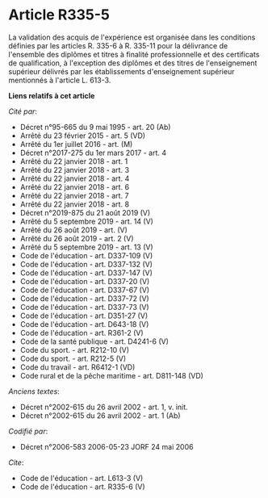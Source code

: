 # Article R335-5

La validation des acquis de l'expérience est organisée dans les conditions définies par les articles R. 335-6 à R. 335-11
pour la délivrance de l'ensemble des diplômes et titres à finalité professionnelle et des certificats de qualification, à
l'exception des diplômes et des titres de l'enseignement supérieur délivrés par les établissements d'enseignement supérieur
mentionnés à l'article L. 613-3.

**Liens relatifs à cet article**

_Cité par_:

  - Décret n°95-665 du 9 mai 1995 - art. 20 (Ab)
  - Arrêté du 23 février 2015 - art. 5 (VD)
  - Arrêté du 1er juillet 2016 - art. (M)
  - Décret n°2017-275 du 1er mars 2017 - art. 4
  - Arrêté du 22 janvier 2018 - art. 1
  - Arrêté du 22 janvier 2018 - art. 3
  - Arrêté du 22 janvier 2018 - art. 4
  - Arrêté du 22 janvier 2018 - art. 6
  - Arrêté du 22 janvier 2018 - art. 7
  - Arrêté du 22 janvier 2018 - art. 8
  - Décret n°2019-875 du 21 août 2019 (V)
  - Arrêté du 5 septembre 2019 - art. 14 (V)
  - Arrêté du 26 août 2019 - art. (V)
  - Arrêté du 26 août 2019 - art. 2 (V)
  - Arrêté du 5 septembre 2019 - art. 13 (V)
  - Code de l'éducation - art. D337-109 (V)
  - Code de l'éducation - art. D337-132 (V)
  - Code de l'éducation - art. D337-147 (V)
  - Code de l'éducation - art. D337-20 (V)
  - Code de l'éducation - art. D337-67 (V)
  - Code de l'éducation - art. D337-72 (V)
  - Code de l'éducation - art. D337-73 (V)
  - Code de l'éducation - art. D351-27 (V)
  - Code de l'éducation - art. D643-18 (V)
  - Code de l'éducation - art. R361-2 (V)
  - Code de la santé publique - art. D4241-6 (V)
  - Code du sport. - art. R212-10 (V)
  - Code du sport. - art. R212-5 (V)
  - Code du travail - art. R6412-1 (VD)
  - Code rural et de la pêche maritime - art. D811-148 (VD)

_Anciens textes_:

  - Décret n°2002-615 du 26 avril 2002 - art. 1, v. init.
  - Décret n°2002-615 du 26 avril 2002 - art. 1 (Ab)

_Codifié par_:

  - Décret n°2006-583 2006-05-23 JORF 24 mai 2006

_Cite_:

  - Code de l'éducation - art. L613-3 (V)
  - Code de l'éducation - art. R335-6 (V)
